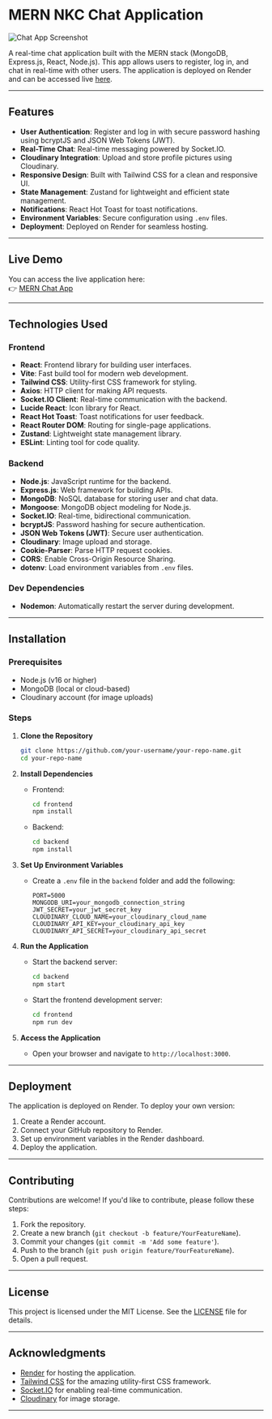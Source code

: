 # MERN NKC Chat Application

![Chat App Screenshot](public/chat-app-screenshot.png)

A real-time chat application built with the MERN stack (MongoDB, Express.js, React, Node.js). This app allows users to register, log in, and chat in real-time with other users. The application is deployed on Render and can be accessed live [here](https://mern-nkc-chat-app.onrender.com/login).

---

## Features

- **User Authentication**: Register and log in with secure password hashing using bcryptJS and JSON Web Tokens (JWT).
- **Real-Time Chat**: Real-time messaging powered by Socket.IO.
- **Cloudinary Integration**: Upload and store profile pictures using Cloudinary.
- **Responsive Design**: Built with Tailwind CSS for a clean and responsive UI.
- **State Management**: Zustand for lightweight and efficient state management.
- **Notifications**: React Hot Toast for toast notifications.
- **Environment Variables**: Secure configuration using `.env` files.
- **Deployment**: Deployed on Render for seamless hosting.

---

## Live Demo

You can access the live application here:  
👉 [MERN Chat App](https://mern-nkc-chat-app.onrender.com/login)

---

## Technologies Used

### Frontend

- **React**: Frontend library for building user interfaces.
- **Vite**: Fast build tool for modern web development.
- **Tailwind CSS**: Utility-first CSS framework for styling.
- **Axios**: HTTP client for making API requests.
- **Socket.IO Client**: Real-time communication with the backend.
- **Lucide React**: Icon library for React.
- **React Hot Toast**: Toast notifications for user feedback.
- **React Router DOM**: Routing for single-page applications.
- **Zustand**: Lightweight state management library.
- **ESLint**: Linting tool for code quality.

### Backend

- **Node.js**: JavaScript runtime for the backend.
- **Express.js**: Web framework for building APIs.
- **MongoDB**: NoSQL database for storing user and chat data.
- **Mongoose**: MongoDB object modeling for Node.js.
- **Socket.IO**: Real-time, bidirectional communication.
- **bcryptJS**: Password hashing for secure authentication.
- **JSON Web Tokens (JWT)**: Secure user authentication.
- **Cloudinary**: Image upload and storage.
- **Cookie-Parser**: Parse HTTP request cookies.
- **CORS**: Enable Cross-Origin Resource Sharing.
- **dotenv**: Load environment variables from `.env` files.

### Dev Dependencies

- **Nodemon**: Automatically restart the server during development.

---

## Installation

### Prerequisites

- Node.js (v16 or higher)
- MongoDB (local or cloud-based)
- Cloudinary account (for image uploads)

### Steps

1. **Clone the Repository**

   ```bash
   git clone https://github.com/your-username/your-repo-name.git
   cd your-repo-name
   ```

2. **Install Dependencies**

   - Frontend:
     ```bash
     cd frontend
     npm install
     ```
   - Backend:
     ```bash
     cd backend
     npm install
     ```

3. **Set Up Environment Variables**

   - Create a `.env` file in the `backend` folder and add the following:
     ```env
     PORT=5000
     MONGODB_URI=your_mongodb_connection_string
     JWT_SECRET=your_jwt_secret_key
     CLOUDINARY_CLOUD_NAME=your_cloudinary_cloud_name
     CLOUDINARY_API_KEY=your_cloudinary_api_key
     CLOUDINARY_API_SECRET=your_cloudinary_api_secret
     ```

4. **Run the Application**

   - Start the backend server:
     ```bash
     cd backend
     npm start
     ```
   - Start the frontend development server:
     ```bash
     cd frontend
     npm run dev
     ```

5. **Access the Application**
   - Open your browser and navigate to `http://localhost:3000`.

---

## Deployment

The application is deployed on Render. To deploy your own version:

1. Create a Render account.
2. Connect your GitHub repository to Render.
3. Set up environment variables in the Render dashboard.
4. Deploy the application.

---

## Contributing

Contributions are welcome! If you'd like to contribute, please follow these steps:

1. Fork the repository.
2. Create a new branch (`git checkout -b feature/YourFeatureName`).
3. Commit your changes (`git commit -m 'Add some feature'`).
4. Push to the branch (`git push origin feature/YourFeatureName`).
5. Open a pull request.

---

## License

This project is licensed under the MIT License. See the [LICENSE](LICENSE) file for details.

---

## Acknowledgments

- [Render](https://render.com) for hosting the application.
- [Tailwind CSS](https://tailwindcss.com) for the amazing utility-first CSS framework.
- [Socket.IO](https://socket.io) for enabling real-time communication.
- [Cloudinary](https://cloudinary.com) for image storage.

---
